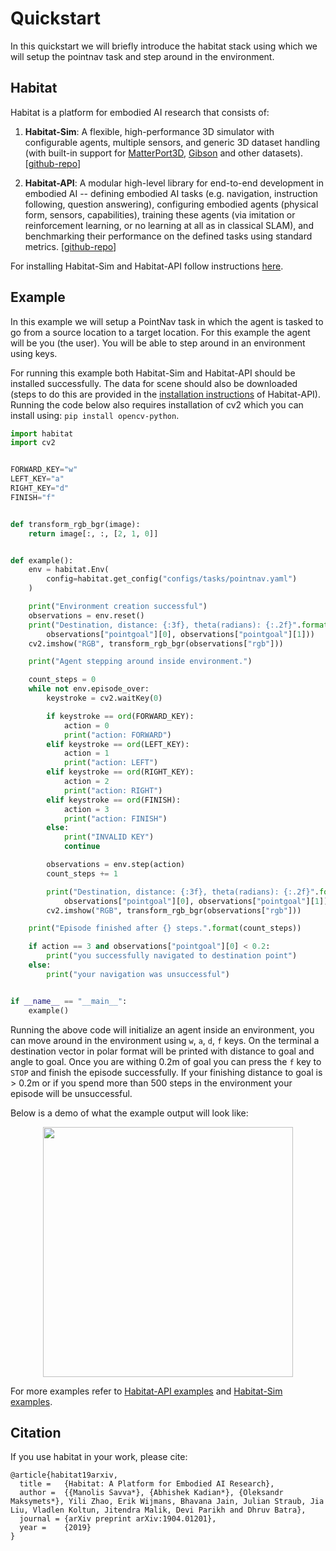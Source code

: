 # Quickstart 

In this quickstart we will briefly introduce the habitat stack using which we will setup the pointnav task and step around in the environment.

## Habitat

Habitat is a platform for embodied AI research that consists of:
1. **Habitat-Sim**: A flexible, high-performance 3D simulator with configurable agents, multiple sensors, and generic 3D dataset handling (with built-in support for [MatterPort3D](https://niessner.github.io/Matterport/), [Gibson](http://gibsonenv.stanford.edu/database/) and other datasets). [[github-repo](https://github.com/facebookresearch/habitat-sim)]
    
1. **Habitat-API**: A modular high-level library for end-to-end development in embodied AI -- defining embodied AI tasks (e.g. navigation, instruction following, question answering), configuring embodied agents (physical form, sensors, capabilities), training these agents (via imitation or reinforcement learning, or no learning at all as in classical SLAM), and benchmarking their performance on the defined tasks using standard metrics. [[github-repo](https://github.com/facebookresearch/habitat-api)]

For installing Habitat-Sim and Habitat-API follow instructions [here](https://github.com/facebookresearch/habitat-api#installation).

## Example

In this example we will setup a PointNav task in which the agent is tasked to go from a source location to a target location. For this example the agent will be you (the user). You will be able to step around in an environment using keys.

For running this example both Habitat-Sim and Habitat-API should be installed successfully. The data for scene should also be downloaded (steps to do this are provided in the [installation instructions](https://github.com/facebookresearch/habitat-api#installation) of Habitat-API). Running the code below also requires installation of cv2 which you can install using: `pip install opencv-python`.

```python
import habitat
import cv2


FORWARD_KEY="w"
LEFT_KEY="a"
RIGHT_KEY="d"
FINISH="f"


def transform_rgb_bgr(image):
    return image[:, :, [2, 1, 0]]


def example():
    env = habitat.Env(
        config=habitat.get_config("configs/tasks/pointnav.yaml")
    )

    print("Environment creation successful")
    observations = env.reset()
    print("Destination, distance: {:3f}, theta(radians): {:.2f}".format(
        observations["pointgoal"][0], observations["pointgoal"][1]))
    cv2.imshow("RGB", transform_rgb_bgr(observations["rgb"]))

    print("Agent stepping around inside environment.")

    count_steps = 0
    while not env.episode_over:
        keystroke = cv2.waitKey(0)

        if keystroke == ord(FORWARD_KEY):
            action = 0
            print("action: FORWARD")
        elif keystroke == ord(LEFT_KEY):
            action = 1
            print("action: LEFT")
        elif keystroke == ord(RIGHT_KEY):
            action = 2
            print("action: RIGHT")
        elif keystroke == ord(FINISH):
            action = 3
            print("action: FINISH")
        else:
            print("INVALID KEY")
            continue

        observations = env.step(action)
        count_steps += 1

        print("Destination, distance: {:3f}, theta(radians): {:.2f}".format(
            observations["pointgoal"][0], observations["pointgoal"][1]))
        cv2.imshow("RGB", transform_rgb_bgr(observations["rgb"]))

    print("Episode finished after {} steps.".format(count_steps))

    if action == 3 and observations["pointgoal"][0] < 0.2:
        print("you successfully navigated to destination point")
    else:
        print("your navigation was unsuccessful")


if __name__ == "__main__":
    example()
```

Running the above code will initialize an agent inside an environment, you can move around in the environment using `w`, `a`, `d`, `f` keys. On the terminal a destination vector in polar format will be printed with distance to goal and angle to goal. Once you are withing 0.2m of goal you can press the `f` key to `STOP` and finish the episode successfully. If your finishing distance to goal is > 0.2m or if you spend more than 500 steps in the environment your episode will be unsuccessful.

Below is a demo of what the example output will look like:

<p align="center">
  <img src="https://i.imgur.com/5EaQUnf.png"  height="400">
</p>

For more examples refer to [Habitat-API examples](https://github.com/facebookresearch/habitat-sim/tree/master/examples) and [Habitat-Sim examples](https://github.com/facebookresearch/habitat-sim/tree/master/examples).

## Citation

If you use habitat in your work, please cite:

```text
@article{habitat19arxiv,
  title =   {Habitat: A Platform for Embodied AI Research},
  author =  {{Manolis Savva*}, {Abhishek Kadian*}, {Oleksandr Maksymets*}, Yili Zhao, Erik Wijmans, Bhavana Jain, Julian Straub, Jia Liu, Vladlen Koltun, Jitendra Malik, Devi Parikh and Dhruv Batra},
  journal = {arXiv preprint arXiv:1904.01201},
  year =    {2019}
}
```

